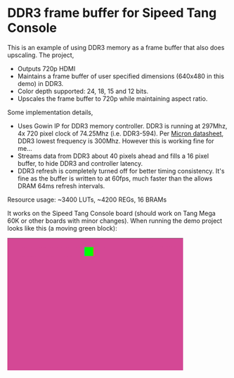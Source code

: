# DDR3 frame buffer for Sipeed Tang Console

This is an example of using DDR3 memory as a frame buffer that also does upscaling. The project,

* Outputs 720p HDMI
* Maintains a frame buffer of user specified dimensions (640x480 in this demo) in DDR3.
* Color depth supported: 24, 18, 15 and 12 bits.
* Upscales the frame buffer to 720p while maintaining aspect ratio.

Some implementation details,
* Uses Gowin IP for DDR3 memory controller. DDR3 is running at 297Mhz, 4x 720 pixel clock of 74.25Mhz (i.e. DDR3-594). Per [Micron datasheet](https://forum.digilent.com/topic/25816-should-max-clock-period-be-min-clock-period/), DDR3 lowest frequency is 300Mhz. However this is working fine for me...
* Streams data from DDR3 about 40 pixels ahead and fills a 16 pixel buffer, to hide DDR3 and controller latency.
* DDR3 refresh is completely turned off for better timing consistency. It's fine as the buffer is written to at 60fps, much faster than the allows DRAM 64ms refresh intervals.

Resource usage: ~3400 LUTs, ~4200 REGs, 16 BRAMs
  
It works on the Sipeed Tang Console board (should work on Tang Mega 60K or other boards with minor changes). When running the demo project looks like this (a moving green block):

<img src="doc/ddr3_framebuffer.png" width=400>
